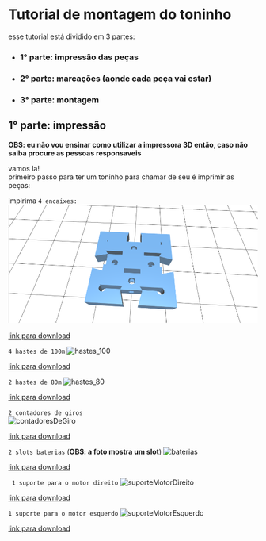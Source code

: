 #  Tutorial de montagem do toninho 

esse tutorial está dividido em 3 partes:

* ### 1° parte: impressão das peças  
* ### 2° parte: marcações (aonde cada peça vai estar)
* ### 3° parte: montagem  





## 1° parte:  impressão

**OBS: eu não vou ensinar como utilizar  a impressora 3D  então, caso não saiba  procure as pessoas responsaveis**

vamos la!   
primeiro passo para ter um toninho para chamar de seu é imprimir as peças:  

 impirima `4 encaixes: `  
![encaixe](Fotos/encaixeFoto.png)  

[link para download](https://drive.google.com/open?id=0B1uMptwQ0YA9NEg5VWc4U3E1MXM)


`4 hastes de 100m`
![hastes_100](https://raw.githubusercontent.com/orivaldosantana/ProjetoURA/master/toninho/Fotos/haste_100mmFoto.png)

[link para download](https://drive.google.com/open?id=0B1uMptwQ0YA9SHpia00xSVJROFE)


`2 hastes de 80m`
![hastes_80](https://raw.githubusercontent.com/orivaldosantana/ProjetoURA/master/toninho/Fotos/haste_80mmFoto.png)

[link para download](https://drive.google.com/open?id=0B1uMptwQ0YA9V2dqd01JcFVzZFU)

 `2 contadores de giros`  
 ![contadoresDeGiro](https://raw.githubusercontent.com/orivaldosantana/ProjetoURA/master/toninho/Fotos/contadorDeGirosFoto.png)
 
 [link para download](https://drive.google.com/open?id=0B1uMptwQ0YA9MVhpaEp3d1lCS3c)

 `2 slots baterias` (**OBS: a foto mostra um slot**)
 ![baterias](https://raw.githubusercontent.com/orivaldosantana/ProjetoURA/master/toninho/Fotos/bateriaFoto.png)
   
 [link para download](https://drive.google.com/open?id=0B1uMptwQ0YA9X281WFp6ei16dGM)

 ` 1 suporte para o motor direito`
 ![suporteMotorDireito](https://raw.githubusercontent.com/orivaldosantana/ProjetoURA/master/toninho/Fotos/suporteMotorDireitoFoto.png)

 [link para download](https://drive.google.com/open?id=0B1uMptwQ0YA9ZVhHMjhsMWtTQnc)

 `1 suporte para o motor esquerdo`
![suporteMotorEsquerdo](https://raw.githubusercontent.com/orivaldosantana/ProjetoURA/master/toninho/Fotos/suporteMotorEsquerdoFoto.png)

 [link para download](https://drive.google.com/file/d/0B1uMptwQ0YA9T1NIY0FMTHNkZmc/view?usp=sharing)



